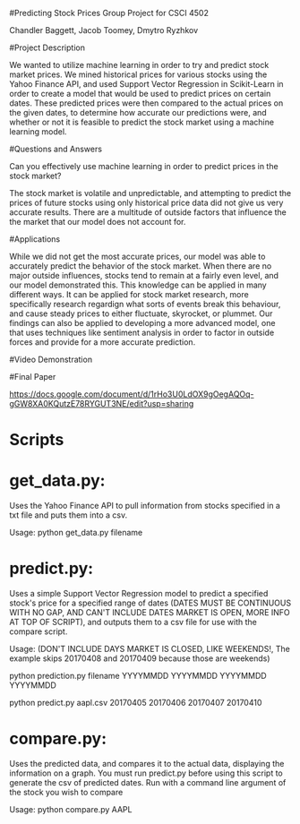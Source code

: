 #Predicting Stock Prices
Group Project for CSCI 4502

Chandler Baggett, Jacob Toomey, Dmytro Ryzhkov


#Project Description

We wanted to utilize machine learning in order to try and predict stock market prices. We mined historical prices for
various stocks using the Yahoo Finance API, and used Support Vector Regression in Scikit-Learn in order to create a model that would be used to predict prices on certain dates. These predicted prices were then compared to the actual prices on the given dates, to determine how accurate our predictions were, and whether or not it is feasible to predict the stock market using a machine learning model.


#Questions and Answers

Can you effectively use machine learning in order to predict prices in the stock market?


The stock market is volatile and unpredictable, and attempting to predict the prices of future stocks using only historical price data did not give us very accurate results. There are a multitude of outside factors that influence the the market that our model does not account for.



#Applications

While we did not get the most accurate prices, our model was able to accurately predict the behavior of the stock market. When there are no major outside influences, stocks tend to remain at a fairly even level, and our model demonstrated this. This knowledge can be applied in many different ways. It can be applied for stock market research, more specifically research regardign what sorts of events break this behaviour, and cause steady prices to either fluctuate, skyrocket, or plummet. Our findings can also be applied to developing a more advanced model, one that uses techniques like sentiment analysis in order to factor in outside forces and provide for a more accurate prediction.



#Video Demonstration




#Final Paper

https://docs.google.com/document/d/1rHo3U0LdOX9gOegAQOq-gGW8XA0KQutzE78RYGUT3NE/edit?usp=sharing



# Scripts

# get_data.py:
Uses the Yahoo Finance API to pull information from stocks specified in a txt file and puts them into a csv.

Usage: python get_data.py filename

# predict.py: 

Uses a simple Support Vector Regression model to predict a specified stock's price for a specified range of dates (DATES MUST BE CONTINUOUS WITH NO GAP, AND CAN'T INCLUDE DATES MARKET IS OPEN, MORE INFO AT TOP OF SCRIPT), and outputs them to a csv file for use with the compare script.

Usage: (DON'T INCLUDE DAYS MARKET IS CLOSED, LIKE WEEKENDS!, The example skips 20170408 and 20170409 because those are weekends)

python prediction.py filename YYYYMMDD YYYYMMDD YYYYMMDD YYYYMMDD

python predict.py aapl.csv 20170405 20170406 20170407 20170410

# compare.py: 

Uses the predicted data, and compares it to the actual data, displaying the information on a graph.
You must run predict.py before using this script to generate the csv of predicted dates. Run with a command line argument of the stock you wish to compare

Usage: python compare.py AAPL
